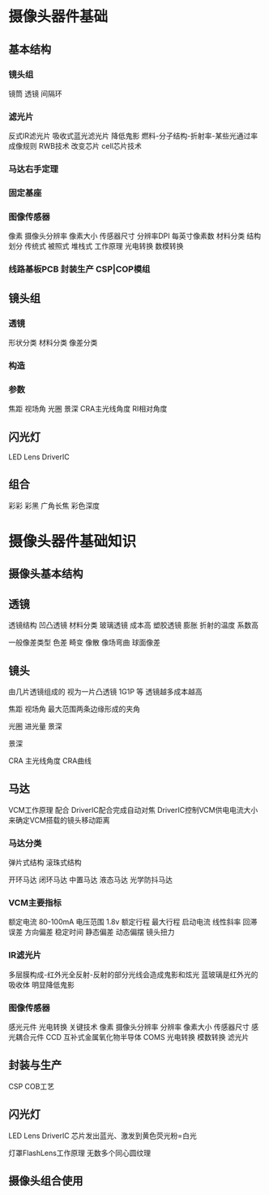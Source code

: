 # 摄像头器件基础
## 基本结构
### 镜头组
镜筒
透镜
间隔环
### 滤光片
反式IR滤光片
吸收式蓝光滤光片 降低鬼影
燃料-分子结构-折射率-某些光通过率
成像规则 
RWB技术 改变芯片
cell芯片技术
### 马达右手定理
### 固定基座
### 图像传感器
像素 摄像头分辨率 像素大小 传感器尺寸
分辨率DPI 每英寸像素数
材料分类
结构划分 传统式 被照式 堆栈式
工作原理 光电转换 数模转换
### 线路基板PCB 封装生产 CSP|COP模组

## 镜头组
### 透镜
形状分类
材料分类
像差分类
### 构造
### 参数
焦距
视场角
光圈
景深
CRA主光线角度
RI相对角度
## 闪光灯
LED
Lens 
DriverIC

## 组合
彩彩
彩黑
广角长焦
彩色深度

# 摄像头器件基础知识
## 摄像头基本结构
## 透镜
透镜结构 凹凸透镜
材料分类
玻璃透镜 成本高
塑胶透镜 膨胀 折射的温度 系数高

一般像差类型
色差
畸变
像散
像场弯曲
球面像差

## 镜头
由几片透镜组成的 视为一片凸透镜
1G1P 等 透镜越多成本越高

焦距
视场角 最大范围两条边缘形成的夹角

光圈
进光量 景深

景深

CRA 主光线角度
CRA曲线

## 马达
VCM工作原理 配合 DriverIC配合完成自动对焦
DriverIC控制VCM供电电流大小 来确定VCM搭载的镜头移动距离

### 马达分类
弹片式结构
滚珠式结构

开环马达
闭环马达
中置马达
液态马达
光学防抖马达

### VCM主要指标
额定电流 80-100mA
电压范围 1.8v
额定行程
最大行程
启动电流
线性斜率
回滞误差
方向偏差
稳定时间
静态偏差
动态偏摆
镜头扭力
### IR滤光片
多层膜构成-红外光全反射-反射的部分光线会造成鬼影和炫光
蓝玻璃是红外光的吸收体 明显降低鬼影

### 图像传感器
感光元件 光电转换 关键技术
像素
摄像头分辨率
分辨率
像素大小
传感器尺寸
感光耦合元件 CCD
互补式金属氧化物半导体 COMS 光电转换 模数转换
滤光片

## 封装与生产
CSP COB工艺

## 闪光灯
LED
Lens
DriverIC
芯片发出蓝光、激发到黄色荧光粉=白光

灯罩FlashLens工作原理
无数多个同心圆纹理

## 摄像头组合使用
